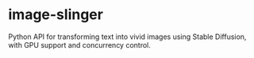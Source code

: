 # image-slinger
Python API for transforming text into vivid images using Stable Diffusion, with GPU support and concurrency control.
